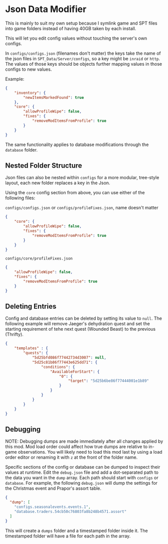 # Json Data Modifier

This is mainly to suit my own setup because I symlink game and SPT files into game folders instead of having 40GB taken by each install.

This will let you edit config values without touching the server's own configs.

In `configs/configs.json` (filenames don't matter) the keys take the name of the json files in `SPT_Data/Server/configs`, so a key might be `inraid` or `http`. The values of those keys should be objects further mapping values in those configs to new values.

Example:

```json
{
    "inventory": {
        "newItemsMarkedFound": true
    },
    "core": {
        "allowProfileWipe": false,
        "fixes": {
            "removeModItemsFromProfile": true
        }
    }
}
```

The same functionality applies to database modifications through the `database` folder.

## Nested Folder Structure

Json files can also be nested within `configs` for a more modular, tree-style layout, each new folder replaces a key in the Json.

Using the `core` config section from above, you can use either of the following files:

`configs/configs.json` or `configs/profileFixes.json`, name doesn't matter

```json
{
    "core": {
        "allowProfileWipe": false,
        "fixes": {
            "removeModItemsFromProfile": true
        }
    }
}
```

`configs/core/profileFixes.json`

```json
{
    "allowProfileWipe": false,
    "fixes": {
        "removeModItemsFromProfile": true
    }
}
```

## Deleting Entries

Config and database entries can be deleted by setting its value to `null`.
The following example will remove Jaeger's dehydration quest and set the starting requirement of tehe next quest (Wounded Beast) to the previous (Thrifty).

```json
{
    "templates" : {
        "quests": {
            "5d25bfd086f77442734d3007": null,
            "5d25c81b86f77443e625dd71": {
                "conditions": {
                    "AvailableForStart": {
                        "0": {
                            "target": "5d25b6be86f77444001e1b89"
                        }
                    }
                }
            }
        }
    }
}
```

## Debugging

NOTE: Debugging dumps are made immediately after all changes applied by this mod. Mod load order could affect how true dumps are relative to in-game observations. You will likely need to load this mod last by using a load order editor or renaming it with `z` at the front of the folder name.

Specific sections of the config or database can be dumped to inspect their values at runtime.
Edit the `debug.json` file and add a dot-separated path to the data you want in the `dump` array. Each path should start with `configs` or `database`.
For example, the following `debug.json` will dump the settings for the Christmas event and Prapor's assort table.

```json
{
  "dump": [
    "configs.seasonalevents.events.1",
    "database.traders.54cb50c76803fa8b248b4571.assort"
  ]
}
```

This will create a `dumps` folder and a timestamped folder inside it. The timestamped folder will have a file for each path in the array.
